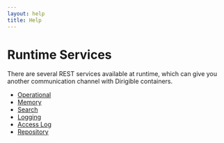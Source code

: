 ```yaml
---
layout: help
title: Help
---
```


Runtime Services
===

There are several REST services available at runtime, which can give you another communication channel with Dirigible containers.

* [Operational](service_operational.html)
* [Memory](service_memory.html)
* [Search](service_search.html)
* [Logging](service_logging.html)
* [Access Log](service_accesslog.html)
* [Repository](service_repository.html)
